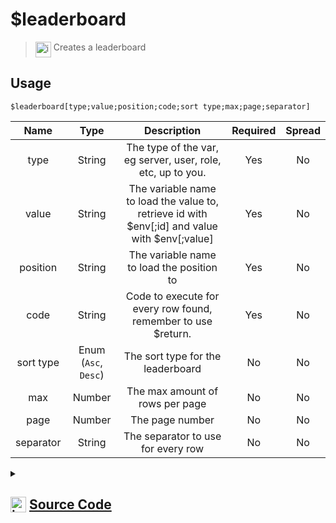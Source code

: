 # $leaderboard
> <img align="top" src="https://upload.wikimedia.org/wikipedia/commons/thumb/e/e4/Infobox_info_icon.svg/160px-Infobox_info_icon.svg.png?20150409153300" alt="image" width="25" height="auto"> Creates a leaderboard
## Usage
```
$leaderboard[type;value;position;code;sort type;max;page;separator]
```
| Name | Type | Description | Required | Spread
| :---: | :---: | :---: | :---: | :---: |
type | String | The type of the var, eg server, user, role, etc, up to you. | Yes | No
value | String | The variable name to load the value to, retrieve id with $env[<name>;id] and value with $env[<name>;value] | Yes | No
position | String | The variable name to load the position to | Yes | No
code | String | Code to execute for every row found, remember to use $return. | Yes | No
sort type | Enum (`Asc`, `Desc`) | The sort type for the leaderboard | No | No
max | Number | The max amount of rows per page | No | No
page | Number | The page number | No | No
separator | String | The separator to use for every row | No | No
<details>
<summary>
    
## <img align="top" src="https://cdn4.iconfinder.com/data/icons/iconsimple-logotypes/512/github-512.png" alt="image" width="25" height="auto">  [Source Code](https://github.com/tryforge/ForgeScript-V2/blob/main/src/native/leaderboard.ts)
    
</summary>
    
```ts
import { ArgType, IExtendedCompiledFunctionField, NativeFunction, Return, ReturnType } from "forgescript";
import { ForgeQuickDB } from "..";

export enum SortType {
    Asc,
    Desc
}

export default new NativeFunction({
    name: "$leaderboard",
    description: "Creates a leaderboard",
    unwrap: false,
    args: [
        {
            name: "type",
            description: "The type of the var, eg server, user, role, etc, up to you.",
            rest: false,
            type: ArgType.String,
            required: true
        },
        {
            name: "value",
            description: "The variable name to load the value to, retrieve id with $env[<name>;id] and value with $env[<name>;value]",
            rest: false,
            required: true,
            type: ArgType.String
        },
        {
            name: "position",
            description: "The variable name to load the position to",
            required: true,
            rest: false,
            type: ArgType.String
        },
        {
            name: "code",
            description: "Code to execute for every row found, remember to use $return.",
            rest: false,
            type: ArgType.String,
            required: true
        },
        {
            name: "sort type",
            description: "The sort type for the leaderboard",
            rest: false,
            type: ArgType.Enum,
            enum: SortType
        },
        {
            name: "max",
            description: "The max amount of rows per page",
            rest: false,
            type: ArgType.Number
        },
        {
            name: "page",
            description: "The page number",
            rest: false,
            type: ArgType.Number
        },
        {
            name: "separator",
            description: "The separator to use for every row",
            rest: false,
            type: ArgType.String
        }
    ],
    brackets: true,
    async execute(ctx) {
        const [
            type,
            valueVariable,
            positionVariable,
            code,
            sortType,
            max,
            page,
            separator
        ] = this.data.fields! as IExtendedCompiledFunctionField[]

        const typeExec = await this["resolveCode"](ctx, type) as Return
        if (!this["isValidReturnType"](typeExec)) return typeExec

        const valueVariableName = await this["resolveCode"](ctx, valueVariable) as Return
        if (!this["isValidReturnType"](valueVariableName)) return valueVariableName

        const positionVariableName = await this["resolveCode"](ctx, positionVariable) as Return
        if (!this["isValidReturnType"](positionVariableName)) return positionVariableName

        const sortTypeValue = await this["resolveCode"](ctx, sortType) as Return
        if (!this["isValidReturnType"](sortTypeValue)) return sortTypeValue

        const limitExec = await this["resolveCode"](ctx, max) as Return
        if (!this["isValidReturnType"](limitExec)) return limitExec

        const pageExec = await this["resolveCode"](ctx, page) as Return
        if (!this["isValidReturnType"](pageExec)) return pageExec

        const sepExec = await this["resolveCode"](ctx, separator) as Return
        if (!this["isValidReturnType"](sepExec)) return sepExec

        const varType = typeExec.value as string
        const pos = positionVariableName.value as string
        const valueName = valueVariableName.value as string
        const sort = sortTypeValue.value === "Desc" ? SortType.Asc : SortType.Desc
        const limit = Number(limitExec.value) || 10
        const pag = Number(pageExec.value) || 1
        const sep = sepExec.value as string || "\n"

        const elements = new Array<string>()

        const rows = await ForgeQuickDB.allWithType(varType)
            .then(
                x => x.sort((x, y) => sort === SortType.Asc ? Number(x.value) - Number(y.value) : Number(y.value) - Number(x.value))
            )
            .then(
                x => x.slice(pag * limit - limit, pag * limit)
            )

        for (let i = 0, len = rows.length;i < len;i++) {
            const index = pag * limit - limit + i + 1
            const row = rows[i]

            ctx.setEnvironmentKey(pos, index)
            ctx.setEnvironmentKey(valueName, row)
            
            const execution = await this["resolveCode"](ctx, code) as Return
            if (!execution.return && !this["isValidReturnType"](execution)) return execution
            else if (execution.return) elements.push(execution.value as string)
        }

        return Return.success(elements.join(sep))
    },
})
```
    
</details>